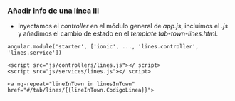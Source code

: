 ### Añadir info de una línea III

- Inyectamos el *controller* en el módulo general de *app.js*, incluimos el *.js* y añadimos el cambio de estado en el *template* *tab-town-lines.html*.

```
angular.module('starter', ['ionic', ..., 'lines.controller', 'lines.service'])
```

```
<script src="js/controllers/lines.js"></ script>
<script src="js/services/lines.js"></ script>
```
```
<a ng-repeat="lineInTown in linesInTown" href="#/tab/lines/{{lineInTown.CodigoLinea}}">
```
